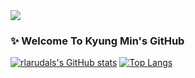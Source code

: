 <img src="https://capsule-render.vercel.app/api?type=slice&color=auto&height=300&section=header&text=정예림 나쁜&fontSize=90&fontColor=0b0b0b" />

### ✨ Welcome To Kyung Min's GitHub

<!--
**rlarudals/rlarudals** is a ✨ _special_ ✨ repository because its `README.md` (this file) appears on your GitHub profile.

Here are some ideas to get you started:

- 🔭 I’m currently working on ...
- 🌱 I’m currently learning ...
- 👯 I’m looking to collaborate on ...
- 🤔 I’m looking for help with ...
- 💬 Ask me about ...
- 📫 How to reach me: ...
- 😄 Pronouns: ...
- ⚡ Fun fact: ...
-->

[![rlarudals's GitHub stats](https://github-readme-stats.vercel.app/api?username=rlarudals&show_icons=true&theme=default)](https://github.com/rlarudals/github-readme-stats) 
[![Top Langs](https://github-readme-stats.vercel.app/api/top-langs/?username=rlarudals&layout=compact&show_icons=true&theme=default)](https://github.com/rlarudals/github-readme-stats)
